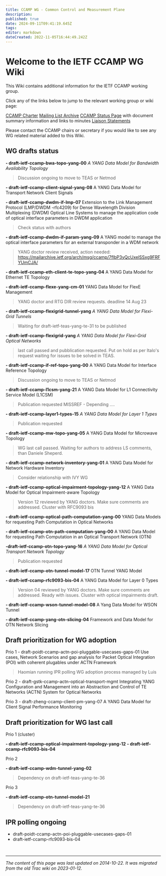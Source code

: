 ```yaml
---
title: CCAMP WG - Common Control and Measurement Plane
description: 
published: true
date: 2024-09-11T09:41:19.645Z
tags: 
editor: markdown
dateCreated: 2022-11-05T16:44:49.242Z
---
```


# Welcome to the IETF CCAMP WG Wiki

This Wiki contains additional information for the IETF CCAMP working group.

Click any of the links below to jump to the relevant working group or wiki page:

[CCAMP Charter](http://www.ietf.org/dyn/wg/charter/ccamp-charter.html)
[Mailing List Archive](http://www.ietf.org/mail-archive/web/ccamp/current/maillist.html)
[CCAMP Status Page](http://tools.ietf.org/wg/ccamp/) with document summary information and links to minutes
[Liaison Statements](https://datatracker.ietf.org/liaison/)



Please contact the CCAMP chairs or secretary if you would like to see any WG related material added to this Wiki.

## WG drafts status

**- draft-ietf-ccamp-bwa-topo-yang-00**
*A YANG Data Model for Bandwidth Availability Topology*
>Discussion ongoing to move to TEAS or Netmod

**- draft-ietf-ccamp-client-signal-yang-08**
A YANG Data Model for Transport Network Client Signals


**- draft-ietf-ccamp-dwdm-if-lmp-07**
Extension to the Link Management Protocol (LMP/DWDM -rfc4209) for Dense Wavelength Division Multiplexing (DWDM) Optical Line Systems to manage the application code of optical interface parameters in DWDM application
>Check status with authors

**- draft-ietf-ccamp-dwdm-if-param-yang-09**
A YANG model to manage the optical interface parameters for an external transponder in a WDM network
> YANG doctor review received, action needed: https://mailarchive.ietf.org/arch/msg/ccamp/7flbP3yQcUxelSSxg9FRFYUmCJA/


**- draft-ietf-ccamp-eth-client-te-topo-yang-04**
A YANG Data Model for Ethernet TE Topology


**- draft-ietf-ccamp-flexe-yang-cm-01**
YANG Data Model for FlexE Management
> YANG doctor and RTG DIR review requests. deadline 14 Aug 23


**- draft-ietf-ccamp-flexigrid-tunnel-yang**
*A YANG Data Model for Flexi-Grid Tunnels*
> Waiting for draft-ietf-teas-yang-te-31 to be published

**- draft-ietf-ccamp-flexigrid-yang**
*A YANG Data Model for Flexi-Grid Optical Networks*
> last call passed and pubblication requested. Put on hold as per Italo's request waiting for issues to be solved in TEAS.


**- draft-ietf-ccamp-if-ref-topo-yang-00**
A YANG Data Model for Interface Reference Topology
>Discussion ongoing to move to TEAS or Netmod


**- draft-ietf-ccamp-l1csm-yang-21**
A YANG Data Model for L1 Connectivity Service Model (L1CSM)
> Publication requested
> MISSREF - Depending ....

**- draft-ietf-ccamp-layer1-types-15**
*A YANG Data Model for Layer 1 Types*
> Publication requested

**- draft-ietf-ccamp-mw-topo-yang-05**
A YANG Data Model for Microwave Topology
> WG last call passed. Waiting for authors to address LS comments, than Daniele Sheperd.

**- draft-ietf-ccamp-network-inventory-yang-01**
A YANG Data Model for Network Hardware Inventory
> Consider relationship with IVY WG

**- draft-ietf-ccamp-optical-impairment-topology-yang-12**
A YANG Data Model for Optical Impairment-aware Topology
> Version 12 reviewed by YANG doctors. Make sure comments are addressed. Cluster with RFC9093 bis


**- draft-ietf-ccamp-optical-path-computation-yang-00**
YANG Data Models for requesting Path Computation in Optical Networks

**- draft-ietf-ccamp-otn-path-computation-yang-00**
A YANG Data Model for requesting Path Computation in an Optical Transport Network (OTN)

**-draft-ietf-ccamp-otn-topo-yang-16**
*A YANG Data Model for Optical Transport Network Topology*
> Publication requested

**- draft-ietf-ccamp-otn-tunnel-model-17**
OTN Tunnel YANG Model

**- draft-ietf-ccamp-rfc9093-bis-04**
A YANG Data Model for Layer 0 Types
>Version 04 reviewed by YANG doctors. Make sure comments are addressed. Ready with issues. Cluster with optical impairments draft.

**- draft-ietf-ccamp-wson-tunnel-model-08**
A Yang Data Model for WSON Tunnel

**- draft-ietf-ccamp-yang-otn-slicing-04**
Framework and Data Model for OTN Network Slicing


## Draft prioritization for WG adoption
Prio 1 - draft-poidt-ccamp-actn-poi-pluggable-usecases-gaps-01
Use cases, Network Scenarios and gap analysis for Packet Optical Integration (POI) with coherent plugables under ACTN Framework
> Haomian running IPR polling
> WG adoption process managed by Luis

Prio 2 - draft-gstk-ccamp-actn-optical-transport-mgmt
Integrating YANG Configuration and Management into an Abstraction and Control of TE Networks (ACTN) System for Optical Networks

Prio 3 - draft-zheng-ccamp-client-pm-yang-07
A YANG Data Model for Client Signal Performance Monitoring


## Draft prioritization for WG last call
Prio 1 (cluster)

**- draft-ietf-ccamp-optical-impairment-topology-yang-12**
**- draft-ietf-ccamp-rfc9093-bis-04**

Prio 2

**- draft-ietf-ccamp-wdm-tunnel-yang-02**
> Dependency on draft-ietf-teas-yang-te-36

Prio 3

**- draft-ietf-ccamp-otn-tunnel-model-21**
> Dependency on draft-ietf-teas-yang-te-36

## IPR polling ongoing
- draft-poidt-ccamp-actn-poi-pluggable-usecases-gaps-01
- draft-ietf-ccamp-rfc9093-bis-04

&nbsp;
&nbsp;
&nbsp;

---

*The content of this page was last updated on 2014-10-22. It was migrated from the old Trac wiki on 2023-01-12.*
